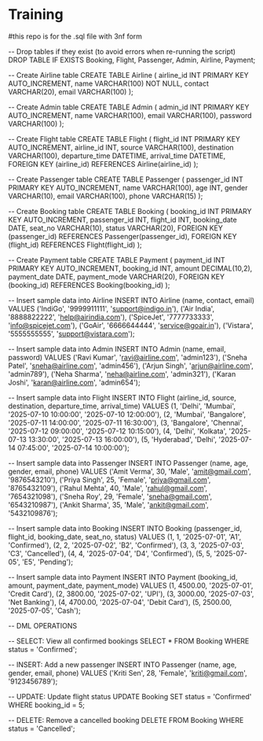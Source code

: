 # Training


#this repo is for the .sql file with 3nf form




-- Drop tables if they exist (to avoid errors when re-running the script)
DROP TABLE IF EXISTS Booking, Flight, Passenger, Admin, Airline, Payment;

-- Create Airline table
CREATE TABLE Airline (
    airline_id INT PRIMARY KEY AUTO_INCREMENT,
    name VARCHAR(100) NOT NULL,
    contact VARCHAR(20),
    email VARCHAR(100)
);

-- Create Admin table
CREATE TABLE Admin (
    admin_id INT PRIMARY KEY AUTO_INCREMENT,
    name VARCHAR(100),
    email VARCHAR(100),
    password VARCHAR(100)
);

-- Create Flight table
CREATE TABLE Flight (
    flight_id INT PRIMARY KEY AUTO_INCREMENT,
    airline_id INT,
    source VARCHAR(100),
    destination VARCHAR(100),
    departure_time DATETIME,
    arrival_time DATETIME,
    FOREIGN KEY (airline_id) REFERENCES Airline(airline_id)
);

-- Create Passenger table
CREATE TABLE Passenger (
    passenger_id INT PRIMARY KEY AUTO_INCREMENT,
    name VARCHAR(100),
    age INT,
    gender VARCHAR(10),
    email VARCHAR(100),
    phone VARCHAR(15)
);

-- Create Booking table
CREATE TABLE Booking (
    booking_id INT PRIMARY KEY AUTO_INCREMENT,
    passenger_id INT,
    flight_id INT,
    booking_date DATE,
    seat_no VARCHAR(10),
    status VARCHAR(20),
    FOREIGN KEY (passenger_id) REFERENCES Passenger(passenger_id),
    FOREIGN KEY (flight_id) REFERENCES Flight(flight_id)
);

-- Create Payment table
CREATE TABLE Payment (
    payment_id INT PRIMARY KEY AUTO_INCREMENT,
    booking_id INT,
    amount DECIMAL(10,2),
    payment_date DATE,
    payment_mode VARCHAR(20),
    FOREIGN KEY (booking_id) REFERENCES Booking(booking_id)
);

-- Insert sample data into Airline
INSERT INTO Airline (name, contact, email) VALUES
('IndiGo', '9999911111', 'support@indigo.in'),
('Air India', '8888822222', 'help@airindia.com'),
('SpiceJet', '7777733333', 'info@spicejet.com'),
('GoAir', '6666644444', 'service@goair.in'),
('Vistara', '5555555555', 'support@vistara.com');

-- Insert sample data into Admin
INSERT INTO Admin (name, email, password) VALUES
('Ravi Kumar', 'ravi@airline.com', 'admin123'),
('Sneha Patel', 'sneha@airline.com', 'admin456'),
('Arjun Singh', 'arjun@airline.com', 'admin789'),
('Neha Sharma', 'neha@airline.com', 'admin321'),
('Karan Joshi', 'karan@airline.com', 'admin654');

-- Insert sample data into Flight
INSERT INTO Flight (airline_id, source, destination, departure_time, arrival_time) VALUES
(1, 'Delhi', 'Mumbai', '2025-07-10 10:00:00', '2025-07-10 12:00:00'),
(2, 'Mumbai', 'Bangalore', '2025-07-11 14:00:00', '2025-07-11 16:30:00'),
(3, 'Bangalore', 'Chennai', '2025-07-12 09:00:00', '2025-07-12 10:15:00'),
(4, 'Delhi', 'Kolkata', '2025-07-13 13:30:00', '2025-07-13 16:00:00'),
(5, 'Hyderabad', 'Delhi', '2025-07-14 07:45:00', '2025-07-14 10:00:00');

-- Insert sample data into Passenger
INSERT INTO Passenger (name, age, gender, email, phone) VALUES
('Amit Verma', 30, 'Male', 'amit@gmail.com', '9876543210'),
('Priya Singh', 25, 'Female', 'priya@gmail.com', '8765432109'),
('Rahul Mehta', 40, 'Male', 'rahul@gmail.com', '7654321098'),
('Sneha Roy', 29, 'Female', 'sneha@gmail.com', '6543210987'),
('Ankit Sharma', 35, 'Male', 'ankit@gmail.com', '5432109876');

-- Insert sample data into Booking
INSERT INTO Booking (passenger_id, flight_id, booking_date, seat_no, status) VALUES
(1, 1, '2025-07-01', 'A1', 'Confirmed'),
(2, 2, '2025-07-02', 'B2', 'Confirmed'),
(3, 3, '2025-07-03', 'C3', 'Cancelled'),
(4, 4, '2025-07-04', 'D4', 'Confirmed'),
(5, 5, '2025-07-05', 'E5', 'Pending');

-- Insert sample data into Payment
INSERT INTO Payment (booking_id, amount, payment_date, payment_mode) VALUES
(1, 4500.00, '2025-07-01', 'Credit Card'),
(2, 3800.00, '2025-07-02', 'UPI'),
(3, 3000.00, '2025-07-03', 'Net Banking'),
(4, 4700.00, '2025-07-04', 'Debit Card'),
(5, 2500.00, '2025-07-05', 'Cash');

-- DML OPERATIONS

-- SELECT: View all confirmed bookings
SELECT * FROM Booking WHERE status = 'Confirmed';

-- INSERT: Add a new passenger
INSERT INTO Passenger (name, age, gender, email, phone)
VALUES ('Kriti Sen', 28, 'Female', 'kriti@gmail.com', '9123456789');

-- UPDATE: Update flight status
UPDATE Booking
SET status = 'Confirmed'
WHERE booking_id = 5;

-- DELETE: Remove a cancelled booking
DELETE FROM Booking
WHERE status = 'Cancelled';
